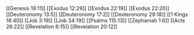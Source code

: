 [[Genesis 19:11]]
[[Exodus 12:29]]
[[Exodus 22:19]]
[[Exodus 22:20]]
[[Deuteronomy 13:5]]
[[Deuteronomy 17:2]]
[[Deuteronomy 29:18]]
[[1 Kings 18:40]]
[[Job 3:19]]
[[Job 34:19]]
[[Psalms 115:13]]
[[Zephaniah 1:6]]
[[Acts 26:22]]
[[Revelation 6:15]]
[[Revelation 20:12]]
